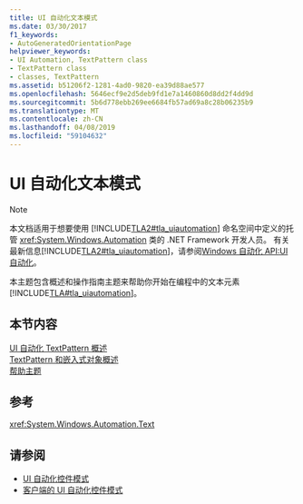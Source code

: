 ```yaml
---
title: UI 自动化文本模式
ms.date: 03/30/2017
f1_keywords:
- AutoGeneratedOrientationPage
helpviewer_keywords:
- UI Automation, TextPattern class
- TextPattern class
- classes, TextPattern
ms.assetid: b51206f2-1281-4ad0-9820-ea39d88ae577
ms.openlocfilehash: 5646ecf9e2d5deb9fd1e7a1460860d8dd2f4dd9d
ms.sourcegitcommit: 5b6d778ebb269ee6684fb57ad69a8c28b06235b9
ms.translationtype: MT
ms.contentlocale: zh-CN
ms.lasthandoff: 04/08/2019
ms.locfileid: "59104632"
---
```

# <a name="ui-automation-text-pattern"></a>UI 自动化文本模式
> [!NOTE]
>  本文档适用于想要使用 [!INCLUDE[TLA2#tla_uiautomation](../../../includes/tla2sharptla-uiautomation-md.md)] 命名空间中定义的托管 <xref:System.Windows.Automation> 类的 .NET Framework 开发人员。 有关最新信息[!INCLUDE[TLA2#tla_uiautomation](../../../includes/tla2sharptla-uiautomation-md.md)]，请参阅[Windows 自动化 API:UI 自动化](https://go.microsoft.com/fwlink/?LinkID=156746)。  
  
 本主题包含概述和操作指南主题来帮助你开始在编程中的文本元素[!INCLUDE[TLA#tla_uiautomation](../../../includes/tlasharptla-uiautomation-md.md)]。  
  
## <a name="in-this-section"></a>本节内容  
 [UI 自动化 TextPattern 概述](../../../docs/framework/ui-automation/ui-automation-textpattern-overview.md)  
 [TextPattern 和嵌入式对象概述](../../../docs/framework/ui-automation/textpattern-and-embedded-objects-overview.md)  
 [帮助主题](../../../docs/framework/ui-automation/ui-automation-text-pattern-how-to-topics.md)  
  
## <a name="reference"></a>参考  
 <xref:System.Windows.Automation.Text>  
  
## <a name="see-also"></a>请参阅

- [UI 自动化控件模式](../../../docs/framework/ui-automation/ui-automation-control-patterns.md)
- [客户端的 UI 自动化控件模式](../../../docs/framework/ui-automation/ui-automation-control-patterns-for-clients.md)
